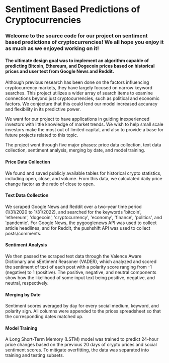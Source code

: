 # Sentiment Based Predictions of Cryptocurrencies

### Welcome to the source code for our project on sentiment based predictions of cryptocurrencies! We all hope you enjoy it as much as we enjoyed working on it!

#### The ultimate design goal was to implement an algorithm capable of predicting Bitcoin, Ethereum, and Dogecoin prices based on historical prices and user text from Google News and Reddit.

Although previous research has been done on the factors influencing cryptocurrency markets, they have largely focused on narrow keyword searches. This project utilizes a wider array of search items to examine connections beyond just cryptocurrencies, such as political and economic factors. We conjecture that this could lend our model increased accuracy and flexibility in its predictive power.

We want for our project to have applications in guiding inexperienced investors with little knowledge of market trends. We wish to help small scale investors make the most out of limited capital, and also to provide a base for future projects related to this topic. 

The project went through five major phases: price data collection, text data collection, sentiment analysis, merging by date, and model training.

#### Price Data Collection
We found and saved publicly available tables for historical crypto statistics, including open, close, and volume. From this data, we calculated daily price change factor as the ratio of close to open. 

#### Text Data Collection
We scraped Google News and Reddit over a two-year time period (1/31/2020 to 1/31/2022), and searched for the keywords 'bitcoin', 'ethereum', 'dogecoin', 'cryptocurrency', 'economy', 'finance', 'politics', and 'pandemic'. For Google News, the pygooglenews API was used to collect article headlines, and for Reddit, the pushshift API was used to collect posts/comments.

#### Sentiment Analysis
We then passed the scraped text data through the Valence Aware Dictionary and sEntiment Reasoner (VADER), which analyzed and scored the sentiment of text of each post with a polarity score ranging from -1 (negative) to 1 (positive). The positive, negative, and neutral components show how the likelihood of some input text being positive, negative, and neutral, respectively. 

#### Merging by Date
Sentiment scores averaged by day for every social medium, keyword, and polarity sign. All columns were appended to the prices spreadsheet so that the corresponding dates matched up.

#### Model Training
A Long Short-Term Memory (LSTM) model was trained to predict 24-hour price changes based on the previous 20 days of crypto prices and social sentiment scores. To mitigate overfitting, the data was separated into training and testing subsets. 
